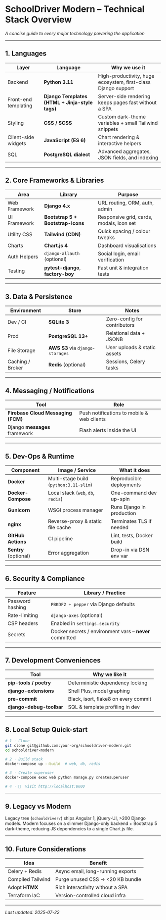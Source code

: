 # SchoolDriver Modern – Technical Stack Overview
_A concise guide to every major technology powering the application_

---

## 1. Languages

| Layer | Language | Why we use it |
|-------|----------|---------------|
| Backend | **Python 3.11** | High-productivity, huge ecosystem, first-class Django support |
| Front-end templating | **Django Templates (HTML + Jinja-style tags)** | Server-side rendering keeps pages fast without a SPA |
| Styling | **CSS / SCSS** | Custom dark-theme variables + small Tailwind snippets |
| Client-side widgets | **JavaScript (ES 6)** | Chart rendering & interactive helpers |
| SQL | **PostgreSQL dialect** | Advanced aggregates, JSON fields, and indexing |

---

## 2. Core Frameworks & Libraries

| Area | Library | Purpose |
|------|---------|---------|
| Web Framework | **Django 4.x** | URL routing, ORM, auth, admin |
| UI Framework | **Bootstrap 5 + Bootstrap-Icons** | Responsive grid, cards, modals, icon set |
| Utility CSS | **Tailwind (CDN)** | Quick spacing / colour tweaks |
| Charts | **Chart.js 4** | Dashboard visualisations |
| Auth Helpers | `django-allauth` (optional) | Social login, email verification |
| Testing | **pytest-django**, **factory-boy** | Fast unit & integration tests |

---

## 3. Data & Persistence

| Environment | Store | Notes |
|-------------|-------|-------|
| Dev / CI | **SQLite 3** | Zero-config for contributors |
| Prod | **PostgreSQL 13+** | Relational data + JSONB |
| File Storage | **AWS S3** via `django-storages` | User uploads & static assets |
| Caching / Broker | **Redis** (optional) | Sessions, Celery tasks |

---

## 4. Messaging / Notifications

| Tool | Role |
|------|------|
| **Firebase Cloud Messaging (FCM)** | Push notifications to mobile & web clients |
| Django **messages** framework | Flash alerts inside the UI |

---

## 5. Dev-Ops & Runtime

| Component | Image / Service | What it does |
|-----------|-----------------|--------------|
| **Docker** | Multi-stage build (`python:3.11-slim`) | Reproducible deployments |
| **Docker-Compose** | Local stack (`web`, `db`, `redis`) | One-command dev up-spin |
| **Gunicorn** | WSGI process manager | Runs Django in production |
| **nginx** | Reverse-proxy & static file cache | Terminates TLS if needed |
| **GitHub Actions** | CI pipeline | Lint, tests, Docker build |
| **Sentry** (optional) | Error aggregation | Drop-in via DSN env var |

---

## 6. Security & Compliance

| Feature | Library / Practice |
|---------|--------------------|
| Password hashing | `PBKDF2 + pepper` via Django defaults |
| Rate-limiting | `django-axes` (optional) |
| CSP headers | Enabled in `settings.security` |
| Secrets | Docker secrets / environment vars – **never** committed |

---

## 7. Development Conveniences

| Tool | Why we like it |
|------|---------------|
| **pip-tools / poetry** | Deterministic dependency locking |
| **django-extensions** | Shell Plus, model graphing |
| **pre-commit** | Black, isort, flake8 on every commit |
| **django-debug-toolbar** | SQL & template profiling in dev |

---

## 8. Local Setup Quick-start

```bash
# 1 · Clone
git clone git@github.com:your-org/schooldriver-modern.git
cd schooldriver-modern

# 2 · Build stack
docker-compose up --build  # web, db, redis

# 3 · Create superuser
docker-compose exec web python manage.py createsuperuser

# 4 · 🎉  Visit http://localhost:8000
```

---

## 9. Legacy vs Modern
Legacy tree (`schooldriver/`) ships Angular 1, jQuery-UI, >200 Django models.
Modern focuses on a slimmer Django-only backend + Bootstrap 5 dark-theme, reducing JS dependencies to a single Chart.js file.

---

## 10. Future Considerations

| Idea | Benefit |
|------|---------|
| Celery + Redis | Async email, long-running exports |
| Compiled Tailwind | Purge unused CSS → <20 KB bundle |
| Adopt **HTMX** | Rich interactivity without a SPA |
| Terraform IaC | Version-controlled cloud infra |

---

_Last updated: 2025-07-22_ 
